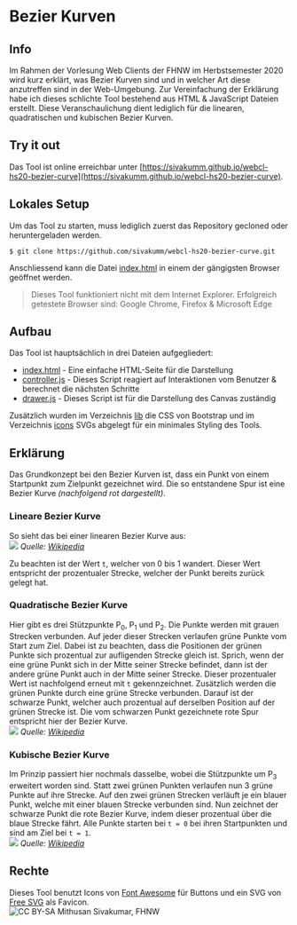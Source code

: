 # Bezier Kurven

## Info
Im Rahmen der Vorlesung Web Clients der FHNW im Herbstsemester 2020 wird kurz erklärt, 
was Bezier Kurven sind und in welcher Art diese anzutreffen sind in der Web-Umgebung. Zur Vereinfachung der 
Erklärung habe ich dieses schlichte Tool bestehend aus HTML & JavaScript Dateien erstellt. Diese Veranschaulichung 
dient lediglich für die linearen, quadratischen  und kubischen Bezier Kurven.

## Try it out
Das Tool ist online erreichbar unter [https://sivakumm.github.io/webcl-hs20-bezier-curve](https://sivakumm.github.io/webcl-hs20-bezier-curve).

## Lokales Setup
Um das Tool zu starten, muss lediglich zuerst das Repository gecloned oder heruntergeladen werden.
```git
$ git clone https://github.com/sivakumm/webcl-hs20-bezier-curve.git
```

Anschliessend kann die Datei [index.html](./index.html) in einem der gängigsten Browser geöffnet werden. 
> Dieses Tool funktioniert nicht mit dem Internet Explorer. Erfolgreich getestete Browser sind: Google Chrome, 
> Firefox & Microsoft Edge

## Aufbau
Das Tool ist hauptsächlich in drei Dateien aufgegliedert:
- [index.html](./index.html) - Eine einfache HTML-Seite für die Darstellung
- [controller.js](/controller.js) -  Dieses Script reagiert auf Interaktionen vom Benutzer & berechnet die nächsten Schritte
- [drawer.js](./drawer.js) - Dieses Script ist für die Darstellung des Canvas zuständig

Zusätzlich wurden im Verzeichnis [lib](./lib) die CSS von Bootstrap und im Verzeichnis [icons](./icons) SVGs abgelegt für ein minimales Styling des Tools.

## Erklärung
Das Grundkonzept bei den Bezier Kurven ist, dass ein Punkt von einem Startpunkt zum Zielpunkt gezeichnet wird. Die so 
entstandene Spur ist eine Bezier Kurve _(nachfolgend rot dargestellt)_.

### Lineare Bezier Kurve
So sieht das bei einer linearen Bezier Kurve aus: \
![](https://upload.wikimedia.org/wikipedia/commons/8/8c/Bezier_linear_anim.gif) _Quelle: [Wikipedia](https://de.wikipedia.org/wiki/B%C3%A9zierkurve)_

Zu beachten ist der Wert `t`, welcher von 0 bis 1 wandert. Dieser Wert entspricht der prozentualer Strecke, welcher der Punkt bereits 
zurück gelegt hat. 

### Quadratische Bezier Kurve
Hier gibt es drei Stützpunkte P<sub>0</sub>, P<sub>1</sub> und P<sub>2</sub>. Die Punkte werden mit grauen Strecken verbunden. 
Auf jeder dieser Strecken verlaufen grüne Punkte vom Start zum Ziel. Dabei ist zu beachten, dass die Positionen der grünen 
Punkte sich prozentual zur aufligenden Strecke gleich ist. Sprich, wenn der eine grüne Punkt sich in der Mitte seiner Strecke befindet,
dann ist der andere grüne Punkt auch in der Mitte seiner Strecke. Dieser prozentualer Wert ist nachfolgend erneut mit `t` gekennzeichnet. 
Zusätzlich werden die grünen Punkte durch eine grüne Strecke verbunden. Darauf ist der schwarze Punkt, welcher auch prozentual 
auf derselben Position auf der grünen Strecke ist. Die vom schwarzen Punkt gezeichnete rote Spur entspricht hier der Bezier Kurve. \
![](https://upload.wikimedia.org/wikipedia/commons/3/35/Bezier_quadratic_anim.gif) _Quelle: [Wikipedia](https://de.wikipedia.org/wiki/B%C3%A9zierkurve)_

### Kubische Bezier Kurve
Im Prinzip passiert hier nochmals dasselbe, wobei die Stützpunkte um P<sub>3</sub> erweitert worden sind. Statt zwei grünen Punkten 
verlaufen nun 3 grüne Punkte auf ihre Strecke. Auf den zwei grünen Strecken verläuft je ein blauer Punkt, welche mit einer blauen 
Strecke verbunden sind. Nun zeichnet der schwarze Punkt die rote Bezier Kurve, indem dieser prozentual über die blaue Strecke fährt. 
Alle Punkte starten bei `t = 0` bei ihren Startpunkten und sind am Ziel bei `t = 1`. \
![](https://upload.wikimedia.org/wikipedia/commons/a/a3/Bezier_cubic_anim.gif) _Quelle: [Wikipedia](https://de.wikipedia.org/wiki/B%C3%A9zierkurve)_


## Rechte
Dieses Tool benutzt Icons von [Font Awesome](https://fontawesome.com) für Buttons und ein SVG von [Free SVG](https://freesvg.org/) als Favicon. \
![CC BY-SA](https://mirrors.creativecommons.org/presskit/buttons/88x31/svg/by-sa.svg) Mithusan Sivakumar, FHNW
